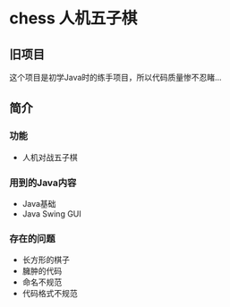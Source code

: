 # chess 人机五子棋
 
## 旧项目
这个项目是初学Java时的练手项目，所以代码质量惨不忍睹...

## 简介

### 功能

* 人机对战五子棋

### 用到的Java内容

* Java基础
* Java Swing GUI

### 存在的问题
* 长方形的棋子
* 臃肿的代码
* 命名不规范
* 代码格式不规范
